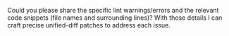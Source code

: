 Could you please share the specific lint warnings/errors and the relevant code snippets (file names and surrounding lines)? With those details I can craft precise unified-diff patches to address each issue.